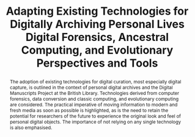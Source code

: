 ---
abstract: The adoption of existing technologies for digital curation, most especially
  digital capture, is outlined in the context of personal digital archives and the
  Digital Manuscripts Project at the British Library. Technologies derived from computer
  forensics, data conversion and classic computing, and evolutionary computing are
  considered. The practical imperative of moving information to modern and fresh media
  as soon as possible is highlighted, as is the need to retain the potential for researchers
  of the future to experience the original look and feel of personal digital objects.
  The importance of not relying on any single technology is also emphasised.
creators:
- John, Jeremy Leighton
date: null
document_url: https://services.phaidra.univie.ac.at/api/object/o:294101/download
grand_parent: iPRES
institutions: []
keywords:
- london
landing_page_url: https://phaidra.univie.ac.at/o:294101
language: eng
layout: publication
license: CC BY-SA 3.0 AT
notes_url: null
parent: iPRES 2008
presentation_url: null
publication_type: paper
size: 60512
source_name: iPRES
title: Adapting Existing Technologies for Digitally Archiving Personal Lives Digital
  Forensics, Ancestral Computing, and Evolutionary Perspectives and Tools
year: 2008
---